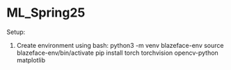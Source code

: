# ML_Spring25
Setup:
1. Create environment using bash:
      python3 -m venv blazeface-env
      source blazeface-env/bin/activate
      pip install torch torchvision opencv-python matplotlib
